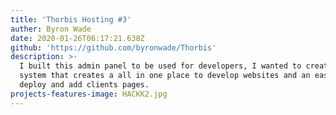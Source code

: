 ```yaml
---
title: 'Thorbis Hosting #3'
auther: Byron Wade
date: 2020-01-26T06:17:21.638Z
github: 'https://github.com/byronwade/Thorbis'
description: >-
  I built this admin panel to be used for developers, I wanted to create a
  system that creates a all in one place to develop websites and an easy to
  deploy and add clients pages.
projects-features-image: HACKK2.jpg
---
```


